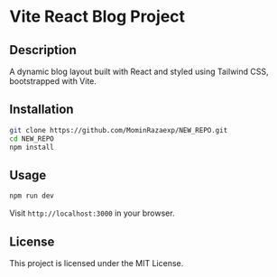 # Vite React Blog Project

## Description
A dynamic blog layout built with React and styled using Tailwind CSS, bootstrapped with Vite.



## Installation
```bash
git clone https://github.com/MominRazaexp/NEW_REPO.git
cd NEW_REPO
npm install
```

## Usage
```bash
npm run dev
```
Visit `http://localhost:3000` in your browser.



## License
This project is licensed under the MIT License.
